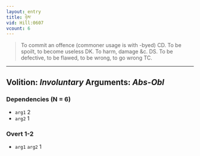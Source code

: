 ```yaml
---
layout: entry
title: ཉེས་
vid: Hill:0607
vcount: 6
---
```

> To commit an offence (commoner usage is with -byed) CD\. To be spoilt, to become useless DK\. To harm, damage &c\. DS\. To be defective, to be flawed, to be wrong, to go wrong TC\.

---
Volition: _Involuntary_
Arguments: _Abs-Obl_
---

### Dependencies (N = 6)
* `arg1` 2
* `arg2` 1


### Overt 1-2
* `arg1` `arg2` 1
